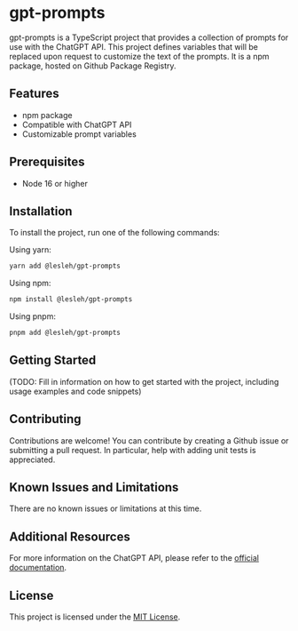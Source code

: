 # gpt-prompts

gpt-prompts is a TypeScript project that provides a collection of prompts for use with the ChatGPT API. This project defines variables that will be replaced upon request to customize the text of the prompts. It is a npm package, hosted on Github Package Registry.

## Features

- npm package
- Compatible with ChatGPT API
- Customizable prompt variables

## Prerequisites

- Node 16 or higher

## Installation

To install the project, run one of the following commands:

Using yarn:

```bash
yarn add @lesleh/gpt-prompts
```

Using npm:

```bash
npm install @lesleh/gpt-prompts
```

Using pnpm:

```bash
pnpm add @lesleh/gpt-prompts
```

## Getting Started

(TODO: Fill in information on how to get started with the project, including usage examples and code snippets)

## Contributing

Contributions are welcome! You can contribute by creating a Github issue or submitting a pull request. In particular, help with adding unit tests is appreciated.

## Known Issues and Limitations

There are no known issues or limitations at this time.

## Additional Resources

For more information on the ChatGPT API, please refer to the [official documentation](https://platform.openai.com/docs/guides/chat).

## License

This project is licensed under the [MIT License](LICENSE).
